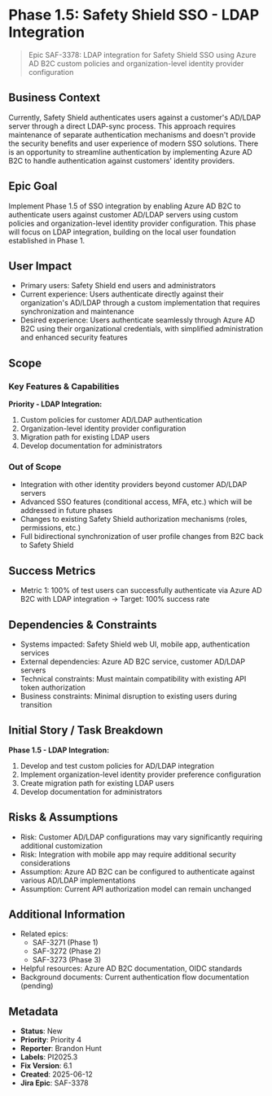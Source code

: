 # Phase 1.5: Safety Shield SSO - LDAP Integration
> Epic SAF-3378: LDAP integration for Safety Shield SSO using Azure AD B2C custom policies and organization-level identity provider configuration

## Business Context
Currently, Safety Shield authenticates users against a customer's AD/LDAP server through a direct LDAP-sync process. This approach requires maintenance of separate authentication mechanisms and doesn't provide the security benefits and user experience of modern SSO solutions. There is an opportunity to streamline authentication by implementing Azure AD B2C to handle authentication against customers' identity providers.

## Epic Goal
Implement Phase 1.5 of SSO integration by enabling Azure AD B2C to authenticate users against customer AD/LDAP servers using custom policies and organization-level identity provider configuration. This phase will focus on LDAP integration, building on the local user foundation established in Phase 1.

## User Impact
- Primary users: Safety Shield end users and administrators
- Current experience: Users authenticate directly against their organization's AD/LDAP through a custom implementation that requires synchronization and maintenance
- Desired experience: Users authenticate seamlessly through Azure AD B2C using their organizational credentials, with simplified administration and enhanced security features

## Scope
### Key Features & Capabilities
**Priority - LDAP Integration:**
1. Custom policies for customer AD/LDAP authentication
2. Organization-level identity provider configuration
3. Migration path for existing LDAP users
4. Develop documentation for administrators

### Out of Scope
- Integration with other identity providers beyond customer AD/LDAP servers
- Advanced SSO features (conditional access, MFA, etc.) which will be addressed in future phases
- Changes to existing Safety Shield authorization mechanisms (roles, permissions, etc.)
- Full bidirectional synchronization of user profile changes from B2C back to Safety Shield

## Success Metrics
- Metric 1: 100% of test users can successfully authenticate via Azure AD B2C with LDAP integration → Target: 100% success rate

## Dependencies & Constraints
- Systems impacted: Safety Shield web UI, mobile app, authentication services
- External dependencies: Azure AD B2C service, customer AD/LDAP servers
- Technical constraints: Must maintain compatibility with existing API token authorization
- Business constraints: Minimal disruption to existing users during transition

## Initial Story / Task Breakdown
**Phase 1.5 - LDAP Integration:**
1. Develop and test custom policies for AD/LDAP integration
2. Implement organization-level identity provider preference configuration
3. Create migration path for existing LDAP users
4. Develop documentation for administrators

## Risks & Assumptions
- Risk: Customer AD/LDAP configurations may vary significantly requiring additional customization
- Risk: Integration with mobile app may require additional security considerations
- Assumption: Azure AD B2C can be configured to authenticate against various AD/LDAP implementations
- Assumption: Current API authorization model can remain unchanged

## Additional Information
- Related epics: 
  - SAF-3271 (Phase 1)
  - SAF-3272 (Phase 2)
  - SAF-3273 (Phase 3)
- Helpful resources: Azure AD B2C documentation, OIDC standards
- Background documents: Current authentication flow documentation (pending)

## Metadata
- **Status**: New
- **Priority**: Priority 4
- **Reporter**: Brandon Hunt
- **Labels**: PI2025.3
- **Fix Version**: 6.1
- **Created**: 2025-06-12
- **Jira Epic**: SAF-3378

